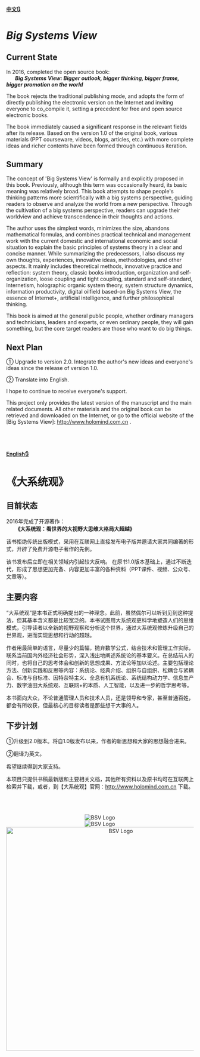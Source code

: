 #### [中文🔃](#english)
# _Big Systems View_
## Current State

In 2016, completed the open source book:<br>
&nbsp;&nbsp;&nbsp;&nbsp;&nbsp;&nbsp;_**Big Systems View: Bigger outlook, bigger thinking, bigger frame, bigger promotion on the world**_

The book rejects the traditional publishing mode, and adopts the form of directly publishing the electronic version on the Internet and inviting everyone to co_compile it, setting a precedent for free and open source electronic books.

The book immediately caused a significant response in the relevant fields after its release.
Based on the version 1.0 of the original book, various materials (PPT courseware, videos, blogs, articles, etc.) with more complete ideas and richer contents have been formed through continuous iteration. 

## Summary
The concept of 'Big Systems View' is formally and explicitly proposed in this book. Previously, although this term was occasionally heard, its basic meaning was relatively broad. This book attempts to shape people's thinking patterns more scientifically with a big systems perspective, guiding readers to observe and analyze the world from a new perspective. Through the cultivation of a big systems perspective, readers can upgrade their worldview and achieve transcendence in their thoughts and actions.

The author uses the simplest words, minimizes the size, abandons mathematical formulas, and combines practical technical and management work with the current domestic and international economic and social situation to explain the basic principles of systems theory in a clear and concise manner. While summarizing the predecessors, I also discuss my own thoughts, experiences, innovative ideas, methodologies, and other aspects. It mainly includes theoretical methods, innovative practice and reflection: system theory, classic books introduction, organization and self-organization, loose coupling and tight coupling, standard and self-standard, Internetism, holographic organic system theory, system structure dynamics, information productivity, digital oilfield based-on Big Systems View, the essence of Internet+, artificial intelligence, and further philosophical thinking.

This book is aimed at the general public people, whether ordinary managers and technicians, leaders and experts, or even ordinary people, they will gain something, but the core target readers are those who want to do big things. 

## Next Plan
① Upgrade to version 2.0.  Integrate the author's new ideas and everyone's ideas since the release of version 1.0.

② Translate into English.

I hope to continue to receive everyone's support.

This project only provides the latest version of the manuscript and the main related documents. All other materials and the original book can be retrieved and downloaded on the Internet, or go to the official website of the [Big Systems View]: http://www.holomind.com.cn .

<br><br>


#### [English🔃](#中文)
# 《大系统观》
## 目前状态
2016年完成了开源著作：<br>
&nbsp;&nbsp;&nbsp;&nbsp;&nbsp;&nbsp;**《大系统观：看世界的大视野大思维大格局大超越》**

该书拒绝传统出版模式，采用在互联网上直接发布电子版并邀请大家共同编著的形式，开辟了免费开源电子著作的先例。

该书发布后立即在相关领域内引起较大反响。
在原书1.0版本基础上，通过不断迭代，形成了思想更加完备、内容更加丰富的各种资料（PPT课件、视频、公众号、文章等）。

## 主要内容
“大系统观”是本书正式明确提出的一种理念。此前，虽然偶尔可以听到见到这种提法，但其基本含义都是比较宽泛的。本书试图用大系统观更科学地塑造人们的思维模式，引导读者以全新的视野观察和分析这个世界，通过大系统观修炼升级自己的世界观，进而实现思想和行动的超越。

作者用最简单的语言，尽量少的篇幅，抛弃数学公式，结合技术和管理工作实际，联系当前国内外经济社会形势，深入浅出地阐述系统论的基本要义。在总结前人的同时，也将自己的思考体会和创新的思想成果、方法论等加以论述。主要包括理论方法、创新实践和反思等内容：系统论、经典介绍、组织与自组织、松耦合与紧耦合、标准与自标准、因特奈特主义、全息有机系统论、系统结构动力学、信息生产力、数字油田大系统观、互联网+的本质、人工智能，以及进一步的哲学思考等。

本书面向大众，不论普通管理人员和技术人员，还是领导和专家，甚至普通百姓，都会有所收获，但最核心的目标读者是那些想干大事的人。

## 下步计划
①升级到2.0版本。将自1.0版发布以来，作者的新思想和大家的思想融合进来。

②翻译为英文。

希望继续得到大家支持。

本项目只提供书稿最新版和主要相关文档，其他所有资料以及原书均可在互联网上检索并下载，或者，到【大系统观】官网：http://www.holomind.com.cn 下载。<br><br><br><br>

<center>
<img alt="BSV Logo"  src="files/img/BSV_Cover-500.jpg"><br>
<img alt="BSV Logo"  src="files/img/BSV_back_cover-500.jpg"><br>
<img alt="BSV Logo"  src="files/img/BSV_star.jpg" width="600"><br>
</center>





